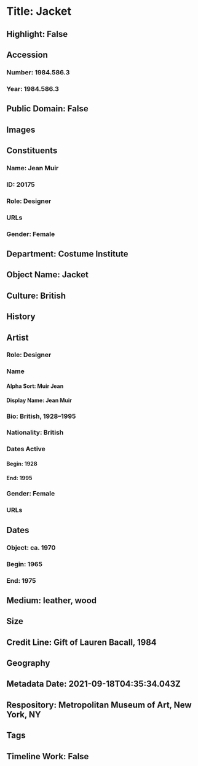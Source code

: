 # Title: Jacket
## Highlight: False
## Accession
### Number: 1984.586.3
### Year: 1984.586.3
## Public Domain: False
## Images
## Constituents
### Name: Jean Muir
### ID: 20175
### Role: Designer
### URLs
### Gender: Female
## Department: Costume Institute
## Object Name: Jacket
## Culture: British
## History
## Artist
### Role: Designer
### Name
#### Alpha Sort: Muir Jean
#### Display Name: Jean Muir
### Bio: British, 1928–1995
### Nationality: British
### Dates Active
#### Begin: 1928
#### End: 1995
### Gender: Female
### URLs
## Dates
### Object: ca. 1970
### Begin: 1965
### End: 1975
## Medium: leather, wood
## Size
## Credit Line: Gift of Lauren Bacall, 1984
## Geography
## Metadata Date: 2021-09-18T04:35:34.043Z
## Respository: Metropolitan Museum of Art, New York, NY
## Tags
## Timeline Work: False